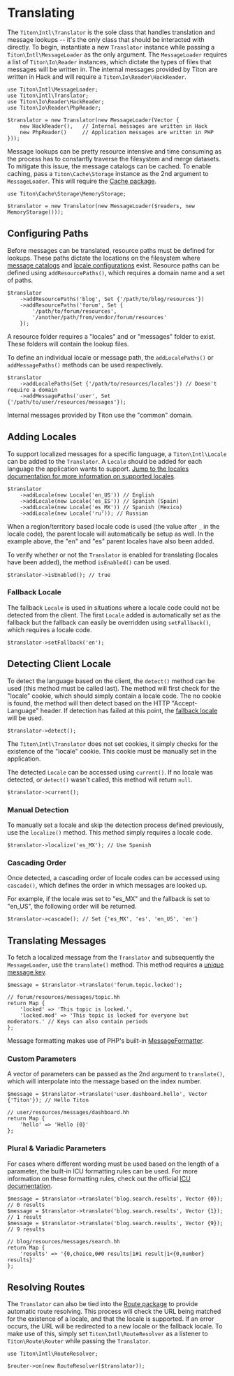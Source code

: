 # Translating #

The `Titon\Intl\Translator` is the sole class that handles translation and message lookups -- it's the only class that should be interacted with directly. To begin, instantiate a new `Translator` instance while passing a `Titon\Intl\MessageLoader` as the only argument. The `MessageLoader` requires a list of `Titon\Io\Reader` instances, which dictate the types of files that messages will be written in. The internal messages provided by Titon are written in Hack and will require a `Titon\Io\Reader\HackReader`.

```hack
use Titon\Intl\MessageLoader;
use Titon\Intl\Translator;
use Titon\Io\Reader\HackReader;
use Titon\Io\Reader\PhpReader;

$translator = new Translator(new MessageLoader(Vector {
    new HackReader(),   // Internal messages are written in Hack
    new PhpReader()     // Application messages are written in PHP
}));
```

Message lookups can be pretty resource intensive and time consuming as the process has to constantly traverse the filesystem and merge datasets. To mitigate this issue, the message catalogs can be cached. To enable caching, pass a `Titon\Cache\Storage` instance as the 2nd argument to `MessageLoader`. This will require the [Cache package](../cache/index.md). 

```hack
use Titon\Cache\Storage\MemoryStorage;

$translator = new Translator(new MessageLoader($readers, new MemoryStorage()));
```

## Configuring Paths ##

Before messages can be translated, resource paths must be defined for lookups. These paths dictate the locations on the filesystem where [message catalogs](messages.md) and [locale configurations](locales.md) exist. Resource paths can be defined using `addResourcePaths()`, which requires a domain name and a set of paths.

```hack
$translator
    ->addResourcePaths('blog', Set {'/path/to/blog/resources'})
    ->addResourcePaths('forum', Set {
        '/path/to/forum/resources',
        '/another/path/from/vendor/forum/resources'
    });
```

<div class="notice is-info">
    A resource folder requires a "locales" and or "messages" folder to exist. These folders will contain the lookup files.
</div>

To define an individual locale or message path, the `addLocalePaths()` or `addMessagePaths()` methods can be used respectively.

```hack
$translator
    ->addLocalePaths(Set {'/path/to/resources/locales'}) // Doesn't require a domain
    ->addMessagePaths('user', Set {'/path/to/user/resources/messages'});
```

<div class="notice is-info">
    Internal messages provided by Titon use the "common" domain.
</div>

## Adding Locales ##

To support localized messages for a specific language, a `Titon\Intl\Locale` can be added to the `Translator`. A `Locale` should be added for each language the application wants to support. [Jump to the locales documentation for more information on supported locales](locales.md).

```hack
$translator
    ->addLocale(new Locale('en_US')) // English
    ->addLocale(new Locale('es_ES')) // Spanish (Spain)
    ->addLocale(new Locale('es_MX')) // Spanish (Mexico)
    ->addLocale(new Locale('ru')); // Russian
```

When a region/territory based locale code is used (the value after `_` in the locale code), the parent locale will automatically be setup as well. In the example above, the "en" and "es" parent locales have also been added.

To verify whether or not the `Translator` is enabled for translating (locales have been added), the method `isEnabled()` can be used.

```hack
$translator->isEnabled(); // true
```

### Fallback Locale ###

The fallback `Locale` is used in situations where a locale code could not be detected from the client. The first `Locale` added is automatically set as the fallback but the fallback can easily be overridden using `setFallback()`, which requires a locale code.

```hack
$translator->setFallback('en');
```

## Detecting Client Locale ##

To detect the language based on the client, the `detect()` method can be used (this method must be called last). The method will first check for the "locale" cookie, which should simply contain a locale code. The no cookie is found, the method will then detect based on the HTTP "Accept-Language" header. If detection has failed at this point, the [fallback locale](#fallback-locale) will be used.

```hack
$translator->detect();
```

<div class="notice is-info">
    The <code>Titon\Intl\Translator</code> does not set cookies, it simply checks for the existence of the "locale" cookie. This cookie must be manually set in the application.
</div>

The detected `Locale` can be accessed using `current()`. If no locale was detected, or `detect()` wasn't called, this method will return `null`.

```hack
$translator->current();
```

### Manual Detection ###

To manually set a locale and skip the detection process defined previously, use the `localize()` method. This method simply requires a locale code.

```hack
$translator->localize('es_MX'); // Use Spanish
```

### Cascading Order ###

Once detected, a cascading order of locale codes can be accessed using `cascade()`, which defines the order in which messages are looked up. 

For example, if the locale was set to "es_MX" and the fallback is set to "en_US", the following order will be returned.

```hack
$translator->cascade(); // Set {'es_MX', 'es', 'en_US', 'en'}
```

## Translating Messages ##

To fetch a localized message from the `Translator` and subsequently the `MessageLoader`, use the `translate()` method. This method requires a [unique message key](messages.md#message-keys).

```hack
$message = $translator->translate('forum.topic.locked');

// forum/resources/messages/topic.hh
return Map {
    'locked' => 'This topic is locked.',
    'locked.mod' => 'This topic is locked for everyone but moderators.' // Keys can also contain periods
};
```

Message formatting makes use of PHP's built-in [MessageFormatter](http://php.net/manual/en/class.messageformatter.php).

### Custom Parameters ###

A vector of parameters can be passed as the 2nd argument to `translate()`, which will interpolate into the message based on the index number.

```hack
$message = $translator->translate('user.dashboard.hello', Vector {'Titon'}); // Hello Titon

// user/resources/messages/dashboard.hh
return Map {
    'hello' => 'Hello {0}'
};
```

### Plural & Variadic Parameters ###

For cases where different wording must be used based on the length of a parameter, the built-in ICU formatting rules can be used. For more information on these formatting rules, check out the official [ICU documentation](http://userguide.icu-project.org/formatparse).

```hack
$message = $translator->translate('blog.search.results', Vector {0}); // 0 results
$message = $translator->translate('blog.search.results', Vector {1}); // 1 result
$message = $translator->translate('blog.search.results', Vector {9}); // 9 results

// blog/resources/messages/search.hh
return Map {
    'results' => '{0,choice,0#0 results|1#1 result|1<{0,number} results}'
};
```

## Resolving Routes ##

The `Translator` can also be tied into the [Route package](../route/index.md) to provide automatic route resolving. This process will check the URL being matched for the existence of a locale, and that the locale is supported. If an error occurs, the URL will be redirected to a new locale or the fallback locale. To make use of this, simply set `Titon\Intl\RouteResolver` as a listener to `Titon\Route\Router` while passing the `Translator`.

```hack
use Titon\Intl\RouteResolver;

$router->on(new RouteResolver($translator));
```

